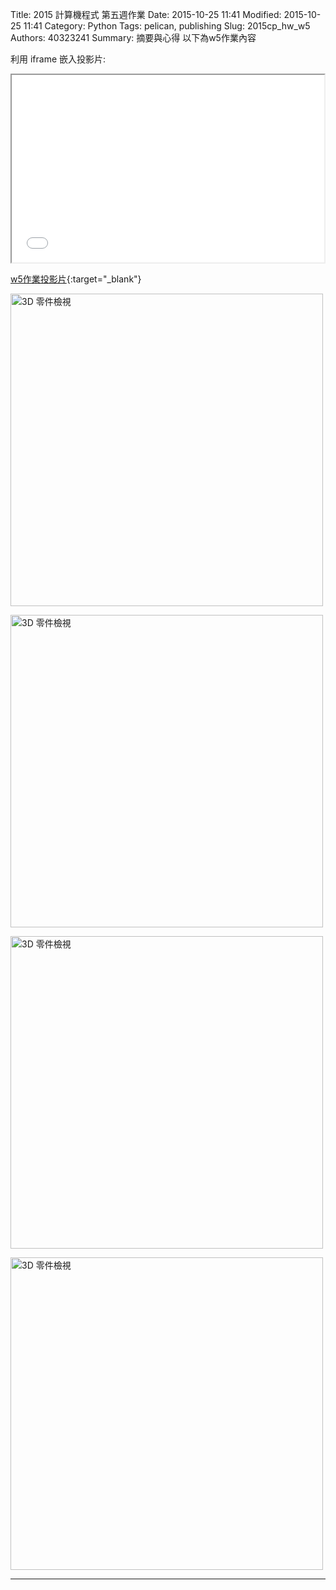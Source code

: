 Title: 2015 計算機程式 第五週作業
Date: 2015-10-25 11:41
Modified: 2015-10-25 11:41
Category: Python
Tags: pelican, publishing
Slug: 2015cp_hw_w5
Authors: 40323241
Summary: 摘要與心得
以下為w5作業內容

利用 iframe 嵌入投影片:

<iframe src="simplest3.html" width="500" height="300"></iframe>

[w5作業投影片](simplest3.html){:target="_blank"}

<img src="https://raw.githubusercontent.com/yoyo6432/40323241cadp/gh-pages/images/b.JPG" width="500" alt="3D 零件檢視"></img>

<img src="https://raw.githubusercontent.com/yoyo6432/40323241cadp/gh-pages/images/a.JPG" width="500" alt="3D 零件檢視"></img>

<img src="https://raw.githubusercontent.com/yoyo6432/40323241cadp/gh-pages/images/c.JPG" width="500" alt="3D 零件檢視"></img>

<img src="https://raw.githubusercontent.com/yoyo6432/40323241cadp/gh-pages/images/d.JPG" width="500" alt="3D 零件檢視"></img>

<hr/>